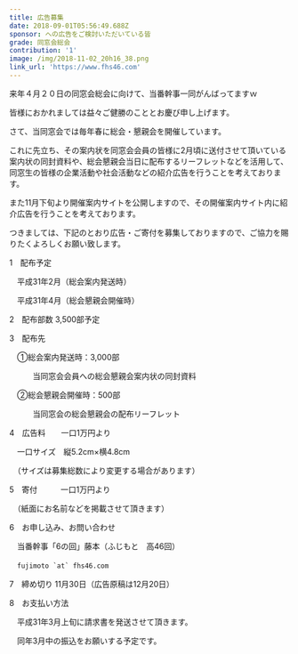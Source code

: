```yaml
---
title: 広告募集
date: 2018-09-01T05:56:49.688Z
sponsor: への広告をご検討いただいている皆
grade: 同窓会総会
contribution: '1'
image: /img/2018-11-02_20h16_38.png
link_url: 'https://www.fhs46.com'
---
```

来年４月２０日の同窓会総会に向けて、当番幹事一同がんばってますｗ

皆様におかれましては益々ご健勝のこととお慶び申し上げます。

さて、当同窓会では毎年春に総会・懇親会を開催しています。

これに先立ち、その案内状を同窓会会員の皆様に2月頃に送付させて頂いている案内状の同封資料や、総会懇親会当日に配布するリーフレットなどを活用して、同窓生の皆様の企業活動や社会活動などの紹介広告を行うことを考えております。

また11月下旬より開催案内サイトを公開しますので、その開催案内サイト内に紹介広告を行うことを考えております。

つきましては、下記のとおり広告・ご寄付を募集しておりますので、ご協力を賜りたくよろしくお願い致します。

1　配布予定  

　平成31年2月（総会案内発送時）

　平成31年4月（総会懇親会開催時）

2　配布部数  3,500部予定

3　配布先    

　①総会案内発送時：3,000部

　　　当同窓会会員への総会懇親会案内状の同封資料

　②総会懇親会開催時：500部

　　　当同窓会の総会懇親会の配布リーフレット

4　広告料　　一口1万円より

　一口サイズ　縦5.2cm×横4.8cm

　（サイズは募集総数により変更する場合があります）

5　寄付　　　一口1万円より

　（紙面にお名前などを掲載させて頂きます）

6　お申し込み、お問い合わせ

　当番幹事「6の回」藤本（ふじもと　高46回）

　``fujimoto `at` fhs46.com``

7　締め切り  11月30日（広告原稿は12月20日）

8　お支払い方法

　平成31年3月上旬に請求書を発送させて頂きます。

　同年3月中の振込をお願いする予定です。
